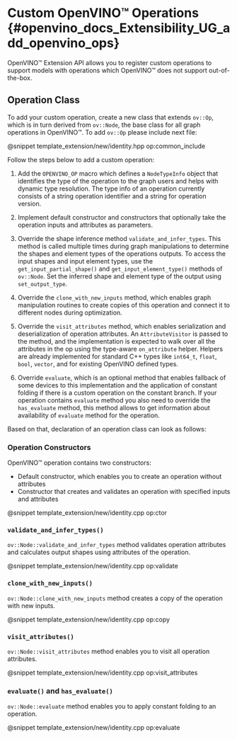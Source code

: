 ﻿# Custom OpenVINO™ Operations {#openvino_docs_Extensibility_UG_add_openvino_ops}

OpenVINO™ Extension API allows you to register custom operations to support models with operations which OpenVINO™ does not support out-of-the-box.

## Operation Class

To add your custom operation, create a new class that extends `ov::Op`, which is in turn derived from `ov::Node`, the base class for all graph operations in OpenVINO™. To add `ov::Op` please include next file:

@snippet template_extension/new/identity.hpp op:common_include

Follow the steps below to add a custom operation:

1. Add the `OPENVINO_OP` macro which defines a `NodeTypeInfo` object that identifies the type of the operation to the graph users and helps with dynamic type resolution. The type info of an operation currently consists of a string operation identifier and a string for operation version.

2. Implement default constructor and constructors that optionally take the operation inputs and attributes as parameters. 

3. Override the shape inference method `validate_and_infer_types`. This method is called multiple times during graph manipulations to determine the shapes and element types of the operations outputs. To access the input shapes and input element types, use the `get_input_partial_shape()` and `get_input_element_type()` methods of `ov::Node`. Set the inferred shape and element type of the output using `set_output_type`.

4. Override the `clone_with_new_inputs` method, which enables graph manipulation routines to create copies of this operation and connect it to different nodes during optimization.

5. Override the `visit_attributes` method, which enables serialization and deserialization of operation attributes. An `AttributeVisitor` is passed to the method, and the implementation is expected to walk over all the attributes in the op using the type-aware `on_attribute` helper. Helpers are already implemented for standard C++ types like `int64_t`, `float`, `bool`, `vector`, and for existing OpenVINO defined types.

6. Override `evaluate`, which is an optional method that enables fallback of some devices to this implementation and the application of constant folding if there is a custom operation on the constant branch. If your operation contains `evaluate` method you also need to override the `has_evaluate` method, this method allows to get information about availability of `evaluate` method for the operation.

Based on that, declaration of an operation class can look as follows:


### Operation Constructors

OpenVINO™ operation contains two constructors: 
* Default constructor, which enables you to create an operation without attributes 
* Constructor that creates and validates an operation with specified inputs and attributes

@snippet template_extension/new/identity.cpp op:ctor

### `validate_and_infer_types()`

`ov::Node::validate_and_infer_types` method validates operation attributes and calculates output shapes using attributes of the operation.

@snippet template_extension/new/identity.cpp op:validate

### `clone_with_new_inputs()`

`ov::Node::clone_with_new_inputs` method creates a copy of the operation with new inputs.

@snippet template_extension/new/identity.cpp op:copy

### `visit_attributes()`

`ov::Node::visit_attributes` method enables you to visit all operation attributes.

@snippet template_extension/new/identity.cpp op:visit_attributes

### `evaluate()` and `has_evaluate()`

`ov::Node::evaluate` method enables you to apply constant folding to an operation.

@snippet template_extension/new/identity.cpp op:evaluate

